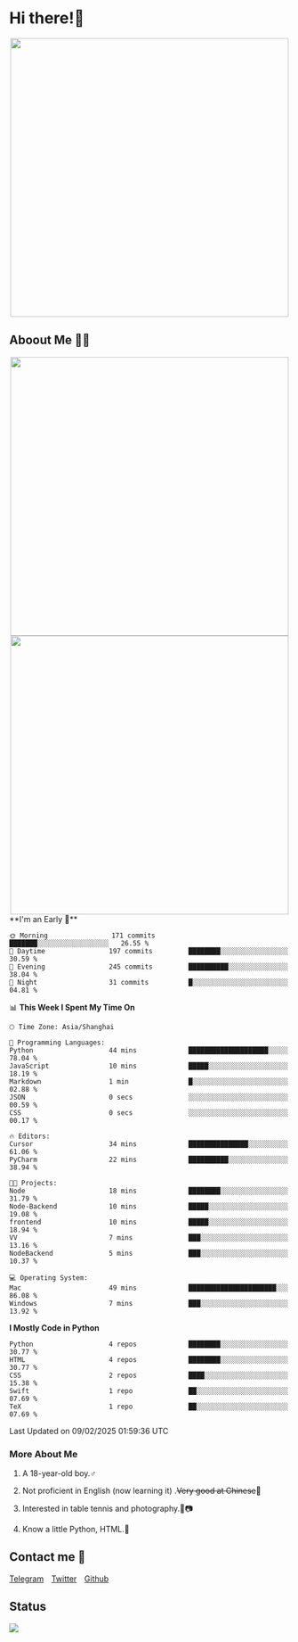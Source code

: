 # Hi there!🎉

<div align=center><img src="https://count.getloli.com/get/@Cicada000?theme=moebooru" width=500px></div>

## Aboout Me 👀💦

<div align=center>
<img src="https://github-readme-stats.vercel.app/api?username=Cicada000&show_icons=true&theme=tokyonight" width=500px>
<br>
<img src="https://github-readme-stats.vercel.app/api/top-langs/?username=Cicada000&show_icons=true&theme=tokyonight&layout=compact" width=500px>
</div>
<!--START_SECTION:waka-->
**I'm an Early 🐤** 

```text
🌞 Morning                171 commits         ███████░░░░░░░░░░░░░░░░░░   26.55 % 
🌆 Daytime                197 commits         ████████░░░░░░░░░░░░░░░░░   30.59 % 
🌃 Evening                245 commits         ██████████░░░░░░░░░░░░░░░   38.04 % 
🌙 Night                  31 commits          █░░░░░░░░░░░░░░░░░░░░░░░░   04.81 % 
```


📊 **This Week I Spent My Time On** 

```text
🕑︎ Time Zone: Asia/Shanghai

💬 Programming Languages: 
Python                   44 mins             ████████████████████░░░░░   78.04 % 
JavaScript               10 mins             █████░░░░░░░░░░░░░░░░░░░░   18.19 % 
Markdown                 1 min               █░░░░░░░░░░░░░░░░░░░░░░░░   02.88 % 
JSON                     0 secs              ░░░░░░░░░░░░░░░░░░░░░░░░░   00.59 % 
CSS                      0 secs              ░░░░░░░░░░░░░░░░░░░░░░░░░   00.17 % 

🔥 Editors: 
Cursor                   34 mins             ███████████████░░░░░░░░░░   61.06 % 
PyCharm                  22 mins             ██████████░░░░░░░░░░░░░░░   38.94 % 

🐱‍💻 Projects: 
Node                     18 mins             ████████░░░░░░░░░░░░░░░░░   31.79 % 
Node-Backend             10 mins             █████░░░░░░░░░░░░░░░░░░░░   19.08 % 
frontend                 10 mins             █████░░░░░░░░░░░░░░░░░░░░   18.94 % 
VV                       7 mins              ███░░░░░░░░░░░░░░░░░░░░░░   13.16 % 
NodeBackend              5 mins              ███░░░░░░░░░░░░░░░░░░░░░░   10.37 % 

💻 Operating System: 
Mac                      49 mins             ██████████████████████░░░   86.08 % 
Windows                  7 mins              ███░░░░░░░░░░░░░░░░░░░░░░   13.92 % 
```

**I Mostly Code in Python** 

```text
Python                   4 repos             ████████░░░░░░░░░░░░░░░░░   30.77 % 
HTML                     4 repos             ████████░░░░░░░░░░░░░░░░░   30.77 % 
CSS                      2 repos             ████░░░░░░░░░░░░░░░░░░░░░   15.38 % 
Swift                    1 repo              ██░░░░░░░░░░░░░░░░░░░░░░░   07.69 % 
TeX                      1 repo              ██░░░░░░░░░░░░░░░░░░░░░░░   07.69 % 
```




 Last Updated on 09/02/2025 01:59:36 UTC
<!--END_SECTION:waka-->

### More About Me

1. A 18-year-old boy.♂

2. Not proficient in English (now learning it) .~~Very good at Chinese~~🤣

3. Interested in table tennis and photography.🏓📷

4. Know a little Python, HTML.🐍


## Contact me 💬

[Telegram](https://t.me/CicadaLYW)&emsp;[Twitter](https://twitter.com/Cicada0001)&emsp;[Github](https://github.com/Cicada000)

## Status
<img src="https://weather-icon.journeyad.repl.co/@hangzhou?v=1" align="left">







